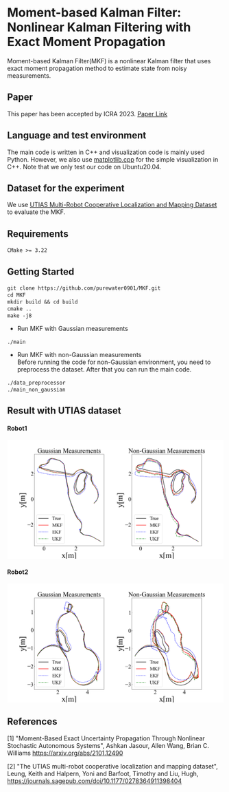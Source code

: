 # Moment-based Kalman Filter: Nonlinear Kalman Filtering with Exact Moment Propagation

Moment-based Kalman Filter(MKF) is a nonlinear Kalman filter that uses exact moment propagation method to estimate state from noisy measurements.

## Paper 
This paper has been accepted by ICRA 2023. 
[Paper Link](https://arxiv.org/abs/2301.09130)

## Language and test environment
The main code is written in C++ and visualization code is mainly used Python. However, we also use [matplotlib.cpp](https://github.com/lava/matplotlib-cpp) for the simple visualization in C++. Note that we only test our code on Ubuntu20.04.

## Dataset for the experiment
We use [UTIAS Multi-Robot Cooperative Localization and Mapping Dataset](http://asrl.utias.utoronto.ca/datasets/mrclam/index.html) to evaluate the MKF.

## Requirements
```
CMake >= 3.22
```

## Getting Started
```
git clone https://github.com/purewater0901/MKF.git
cd MKF
mkdir build && cd build
cmake ..
make -j8
```

- Run MKF with Gaussian measurements
```
./main
```

- Run MKF with non-Gaussian measurements  
Before running the code for non-Gaussian environment, you need to preprocess the dataset. After that you can run the main code.
```
./data_preprocessor
./main_non_gaussian
```

## Result with UTIAS dataset
#### Robot1
![](./result/picture/robot1/utlas_simulation_result_trajectory.png)

#### Robot2
![](./result/picture/robot2/utlas_simulation_result_trajectory.png)


## References
<a name="ref1">[1]</a> "Moment-Based Exact Uncertainty Propagation Through Nonlinear Stochastic Autonomous Systems",
Ashkan Jasour, Allen Wang, Brian C. Williams
https://arxiv.org/abs/2101.12490

<a name="ref2">[2]</a> "The UTIAS multi-robot cooperative localization and mapping dataset", 
Leung, Keith and Halpern, Yoni and Barfoot, Timothy and Liu, Hugh,
https://journals.sagepub.com/doi/10.1177/0278364911398404

